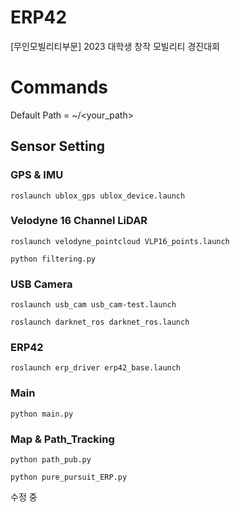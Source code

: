 # ERP42
[무인모빌리티부문] 2023 대학생 창작 모빌리티 경진대회

# Commands

Default Path = ~/<your_path>

## Sensor Setting
### GPS & IMU

``roslaunch ublox_gps ublox_device.launch``

### Velodyne 16 Channel LiDAR

``roslaunch velodyne_pointcloud VLP16_points.launch``

``python filtering.py``

### USB Camera

``roslaunch usb_cam usb_cam-test.launch``

``roslaunch darknet_ros darknet_ros.launch``

### ERP42        
  
``roslaunch erp_driver erp42_base.launch``     
 
### Main

``python main.py``
 
### Map & Path_Tracking

``python path_pub.py``

``python pure_pursuit_ERP.py``

수정 중
